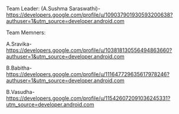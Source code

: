 Team Leader: (A.Sushma Saraswathi)-https://developers.google.com/profile/u/109037901930593200638?authuser=1&utm_source=developer.android.com

Team Memners:

A.Sravika-https://developers.google.com/profile/u/103818130556494863660?authuser=1&utm_source=developer.android.com

B.Babitha-https://developers.google.com/profile/u/111647729635617978246?authuser=1&utm_source=developer.android.com

B.Vasudha-https://developers.google.com/profile/u/115426072091036245331?utm_source=developer.android.com 
